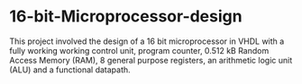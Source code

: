 # 16-bit-Microprocessor-design
This project involved the design of a 16 bit microprocessor in VHDL with a fully working working control unit, program counter, 0.512 kB Random Access Memory (RAM), 8 general purpose registers, an arithmetic logic unit (ALU) and a functional datapath.

